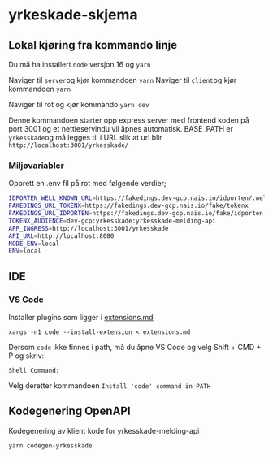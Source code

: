 # yrkeskade-skjema

## Lokal kjøring fra kommando linje
Du må ha installert `node` versjon 16 og `yarn`

Naviger til `server`og kjør kommandoen `yarn`
Naviger til `client`og kjør kommandoen `yarn`

Naviger til rot og kjør kommando `yarn dev`

Denne kommandoen starter opp express server med frontend koden på port 3001 og et
nettleservindu vil åpnes automatisk. BASE_PATH er `yrkesskade`og må legges til i URL slik at url blir `http://localhost:3001/yrkesskade/`

### Miljøvariabler
Opprett en .env fil på rot med følgende verdier;
```bash
IDPORTEN_WELL_KNOWN_URL=https://fakedings.dev-gcp.nais.io/idporten/.well-known/openid-configuration
FAKEDINGS_URL_TOKENX=https://fakedings.dev-gcp.nais.io/fake/tokenx
FAKEDINGS_URL_IDPORTEN=https://fakedings.dev-gcp.nais.io/fake/idporten
TOKENX_AUDIENCE=dev-gcp:yrkesskade:yrkesskade-melding-api
APP_INGRESS=http://localhost:3001/yrkesskade
API_URL=http://localhost:8080
NODE_ENV=local
ENV=local
```

## IDE

### VS Code
Installer plugins som ligger i [extensions.md](extensions.md)

`xargs -n1 code --install-extension < extensions.md`

Dersom `code` ikke finnes i path, må du åpne VS Code og velg Shift + CMD + P og skriv:

`Shell Command:`

Velg deretter kommandoen
`Install 'code' command in PATH`

## Kodegenering OpenAPI

Kodegenering av klient kode for yrkesskade-melding-api

```bash
yarn codegen-yrkesskade
```
